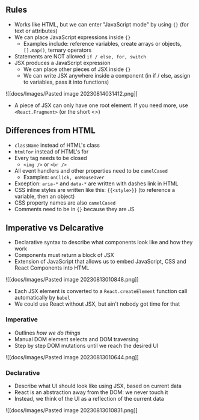## Rules
- Works like HTML, but we can enter "JavaScript mode" by using `{}` (for text or attributes)
- We can place JavaScript expressions inside `{}`
	- Examples include: reference variables, create arrays or objects, `[].map()`, ternary operators
- Statements are NOT allowed `if / else, for, switch`
- JSX produces a JavaScript expression
	- We can place other pieces of JSX inside `{}`
	- We can write JSX anywhere inside a component (in if / else, assign to variables, pass it into functions)

![[docs/Images/Pasted image 20230814031412.png]]

- A piece of JSX can only have one root element. If you need more, use `<React.Fragment>` (or the short <>)

## Differences from HTML
- `className` instead of HTML's class
- `htmlFor` instead of HTML's for
- Every tag needs to be closed 
	- `<img />` or `<br />`
- All event handlers and other properties need to be `camelCased` 
	- Examples: `onClick, onMouseOver`
- Exception: `aria-*` and `data-*` are written with dashes link in HTML
- CSS inline styles are written like this: `{{<style>}}` (to reference a variable, then an object)
- CSS property names are also `camelCased`
- Comments need to be in `{}` because they are JS

## Imperative vs Delcarative

- Declarative syntax to describe what components look like and how they work
- Components must return a block of JSX
- Extension of JavaScript that allows us to embed JavaScript, CSS and React Components into HTML

![[docs/Images/Pasted image 20230813010848.png]]

- Each JSX element is converted to a `React.createElement` function call automatically by `babel`
- We could use React without JSX, but ain't nobody got time for that

### Imperative
- Outlines *how we do things*
- Manual DOM element selects and DOM traversing
- Step by step DOM mutations until we reach the desired UI

![[docs/Images/Pasted image 20230813010644.png]]

### Declarative
- Describe what UI should look like using JSX, based on current data
- React is an abstraction away from the DOM: we never touch it
- Instead, we think of the UI as a reflection of the current data

![[docs/Images/Pasted image 20230813010831.png]]
